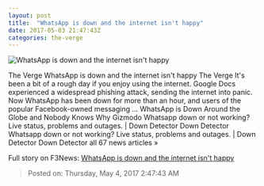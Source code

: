 ```yaml
---
layout: post
title:  "WhatsApp is down and the internet isn't happy"
date: 2017-05-03 21:47:43Z
categories: the-verge
---
```


![WhatsApp is down and the internet isn't happy](https://cdn0.vox-cdn.com/thumbor/C-Qm9kkfSg3TaKTR22fq21ema3I=/0x52:1020x626/1600x900/cdn0.vox-cdn.com/uploads/chorus_image/image/54609103/theverge1_1020.1493848063.jpg)

The Verge WhatsApp is down and the internet isn't happy The Verge It's been a bit of a rough day if you enjoy using the internet. Google Docs experienced a widespread phishing attack, sending the internet into panic. Now WhatsApp has been down for more than an hour, and users of the popular Facebook-owned messaging ... WhatsApp is Down Around the Globe and Nobody Knows Why Gizmodo Whatsapp down or not working? Live status, problems and outages. | Down Detector Down Detector Whatsapp down or not working? Live status, problems and outages. | Down Detector Down Detector all 67 news articles »


Full story on F3News: [WhatsApp is down and the internet isn't happy](http://www.f3nws.com/n/2UXcV)

> Posted on: Thursday, May 4, 2017 2:47:43 AM
